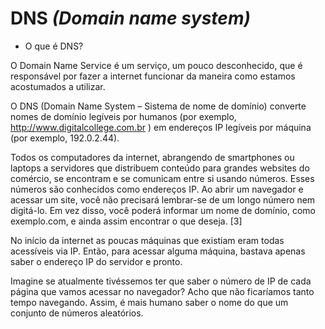 # **DNS** ***(Domain name system)***

- O que é DNS?

O Domain Name Service é um serviço, um pouco desconhecido, que é responsável por fazer a internet funcionar da maneira como estamos acostumados a utilizar.

O DNS (Domain Name System – Sistema de nome de domínio) converte nomes de domínio legíveis por humanos (por exemplo, http://www.digitalcollege.com.br ) em endereços IP legíveis por máquina (por exemplo, 192.0.2.44).

Todos os computadores da internet, abrangendo de smartphones ou laptops a servidores que distribuem conteúdo para grandes websites do comércio, se encontram e se comunicam entre si usando números. Esses números são conhecidos como endereços IP. Ao abrir um navegador e acessar um site, você não precisará lembrar-se de um longo número nem digitá-lo. Em vez disso, você poderá informar um nome de domínio, como exemplo.com, e ainda assim encontrar o que deseja. [3]

No início da internet as poucas máquinas que existiam eram todas acessíveis via IP. Então, para acessar alguma máquina, bastava apenas saber o endereço IP do servidor e pronto.

Imagine se atualmente tivéssemos ter que saber o número de IP de cada página que vamos acessar no navegador? Acho que não ficaríamos tanto tempo navegando. Assim, é mais humano saber o nome do que um conjunto de números aleatórios.